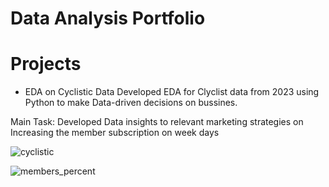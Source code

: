 # Data Analysis Portfolio

# Projects
-  EDA on Cyclistic Data
   Developed EDA for Clyclist data from 2023 using Python to make Data-driven decisions on bussines.
 
Main Task: Developed Data insights to  relevant marketing strategies on Increasing the member subscription on week days
  
![cyclistic ](https://github.com/iduangarcia/Portfolio/assets/136936866/9640f79e-385e-4833-aa1e-7f9bc8498c8a)


![members_percent](https://github.com/iduangarcia/Portfolio/assets/136936866/aa16bbcc-e313-483d-8c88-fb9008ad27c9)




